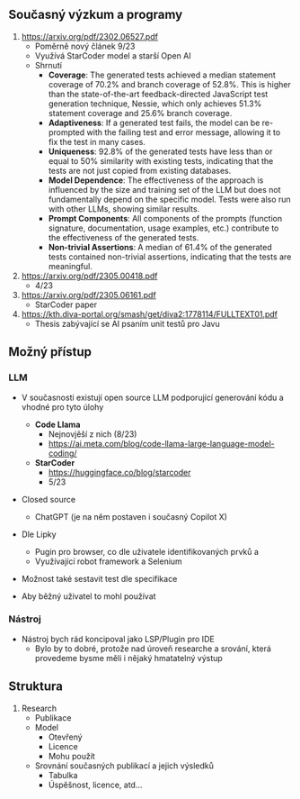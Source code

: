 ## Současný výzkum a programy

1. https://arxiv.org/pdf/2302.06527.pdf
    - Poměrně nový článek 9/23
    - Využívá StarCoder model a starší Open AI
    - Shrnutí
        - __Coverage__: The generated tests achieved a median statement coverage of 70.2% and branch coverage of 52.8%. This is higher than the state-of-the-art feedback-directed JavaScript test generation technique, Nessie, which only achieves 51.3% statement coverage and 25.6% branch coverage.
        - __Adaptiveness__: If a generated test fails, the model can be re-prompted with the failing test and error message, allowing it to fix the test in many cases.
        - __Uniqueness__: 92.8% of the generated tests have less than or equal to 50% similarity with existing tests, indicating that the tests are not just copied from existing databases.
        - __Model Dependence__: The effectiveness of the approach is influenced by the size and training set of the LLM but does not fundamentally depend on the specific model. Tests were also run with other LLMs, showing similar results.
        - __Prompt Components__: All components of the prompts (function signature, documentation, usage examples, etc.) contribute to the effectiveness of the generated tests.
        - __Non-trivial Assertions__: A median of 61.4% of the generated tests contained non-trivial assertions, indicating that the tests are meaningful.
2. https://arxiv.org/pdf/2305.00418.pdf
    - 4/23
3. https://arxiv.org/pdf/2305.06161.pdf
    - StarCoder paper
4. https://kth.diva-portal.org/smash/get/diva2:1778114/FULLTEXT01.pdf
    - Thesis zabývající se AI psaním unit testů pro Javu

## Možný přístup

### LLM

- V současnosti existují open source LLM podporující generování kódu a vhodné pro tyto úlohy
    - __Code Llama__
        - Nejnovjěší z nich (8/23)
        - https://ai.meta.com/blog/code-llama-large-language-model-coding/
    - __StarCoder__
        - https://huggingface.co/blog/starcoder
        - 5/23

- Closed source
    - ChatGPT (je na něm postaven i současný Copilot X)

- Dle Lipky
    - Pugin pro browser, co dle uživatele identifikovaných prvků a 
    - Využívající robot framework a Selenium
- Možnost také sestavit test dle specifikace
- Aby běžný uživatel to mohl používat

### Nástroj

- Nástroj bych rád koncipoval jako LSP/Plugin pro IDE
    - Bylo by to dobré, protože nad úroveň researche a srování, která provedeme bysme měli i nějaký hmatatelný výstup

## Struktura

1. Research
    - Publikace
    - Model
        - Otevřený
        - Licence
        - Mohu použít
    - Srovnání současných publikací a jejich výsledků
        - Tabulka
        - Úspěšnost, licence, atd...
